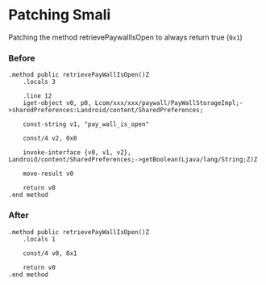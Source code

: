 # Patching Smali

Patching the method retrievePaywallIsOpen to always return true (`0x1`)

### Before

```
.method public retrievePayWallIsOpen()Z
    .locals 3

    .line 12
    iget-object v0, p0, Lcom/xxx/xxx/paywall/PayWallStorageImpl;->sharedPreferences:Landroid/content/SharedPreferences;

    const-string v1, "pay_wall_is_open"

    const/4 v2, 0x0

    invoke-interface {v0, v1, v2}, Landroid/content/SharedPreferences;->getBoolean(Ljava/lang/String;Z)Z

    move-result v0

    return v0
.end method
```

### After

```
.method public retrievePayWallIsOpen()Z
    .locals 1

    const/4 v0, 0x1

    return v0
.end method
```

